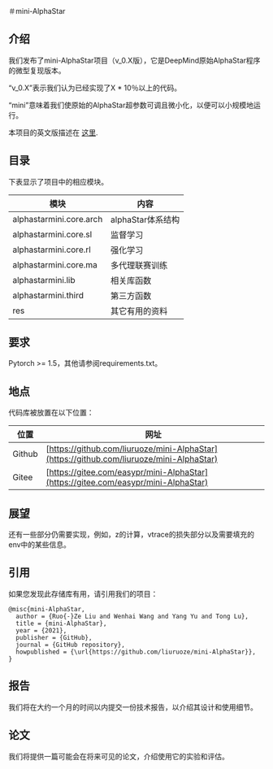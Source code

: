 ＃mini-AlphaStar

## 介绍

我们发布了mini-AlphaStar项目（v_0.X版），它是DeepMind原始AlphaStar程序的微型复现版本。

“v_0.X”表示我们认为已经实现了X * 10％以上的代码。

“mini”意味着我们使原始的AlphaStar超参数可调且微小化，以便可以小规模地运行。

本项目的英文版描述在 [这里](README_ENG.MD).

## 目录

下表显示了项目中的相应模块。

模块|内容
------------ | -------------
alphastarmini.core.arch | alphaStar体系结构
alphastarmini.core.sl | 监督学习
alphastarmini.core.rl | 强化学习
alphastarmini.core.ma | 多代理联赛训练
alphastarmini.lib | 相关库函数
alphastarmini.third | 第三方函数
res | 其它有用的资料

## 要求

Pytorch >= 1.5，其他请参阅requirements.txt。

## 地点

代码库被放置在以下位置：

位置 | 网址
------------ | -------------
Github | [https://github.com/liuruoze/mini-AlphaStar](https://github.com/liuruoze/mini-AlphaStar)
Gitee | [https://gitee.com/easypr/mini-AlphaStar](https://gitee.com/easypr/mini-AlphaStar)

## 展望

还有一些部分仍需要实现，例如，z的计算，vtrace的损失部分以及需要填充的env中的某些信息。

## 引用

如果您发现此存储库有用，请引用我们的项目：
```
@misc{mini-AlphaStar,
  author = {Ruo{-}Ze Liu and Wenhai Wang and Yang Yu and Tong Lu},
  title = {mini-AlphaStar},
  year = {2021},
  publisher = {GitHub},
  journal = {GitHub repository},
  howpublished = {\url{https://github.com/liuruoze/mini-AlphaStar}},
}
```

## 报告

我们将在大约一个月的时间以内提交一份技术报告，以介绍其设计和使用细节。

## 论文

我们将提供一篇可能会在将来可见的论文，介绍使用它的实验和评估。